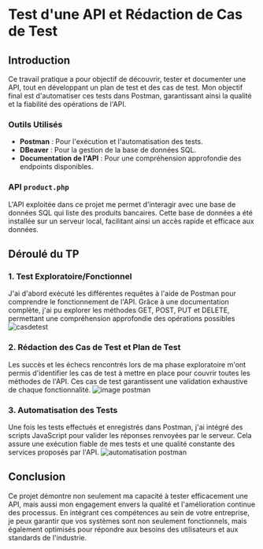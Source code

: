 # Test d'une API et Rédaction de Cas de Test

## Introduction

Ce travail pratique a pour objectif de découvrir, tester et documenter une API, tout en développant un plan de test et des cas de test. Mon objectif final est d'automatiser ces tests dans Postman, garantissant ainsi la qualité et la fiabilité des opérations de l'API.

### Outils Utilisés
- **Postman** : Pour l'exécution et l'automatisation des tests.
- **DBeaver** : Pour la gestion de la base de données SQL.
- **Documentation de l'API** : Pour une compréhension approfondie des endpoints disponibles.

### API `product.php`
L'API exploitée dans ce projet me permet d'interagir avec une base de données SQL qui liste des produits bancaires. Cette base de données a été installée sur un serveur local, facilitant ainsi un accès rapide et efficace aux données.

## Déroulé du TP

### **1. Test Exploratoire/Fonctionnel**
J'ai d'abord exécuté les différentes requêtes à l'aide de Postman pour comprendre le fonctionnement de l'API. Grâce à une documentation complète, j'ai pu explorer les méthodes GET, POST, PUT et DELETE, permettant une compréhension approfondie des opérations possibles
![casdetest](https://github.com/user-attachments/assets/35f1ad4b-fd6b-4f1c-a52f-4c5cc5e956f4)


### **2. Rédaction des Cas de Test et Plan de Test**
Les succès et les échecs rencontrés lors de ma phase exploratoire m'ont permis d'identifier les cas de test à mettre en place pour couvrir toutes les méthodes de l'API. Ces cas de test garantissent une validation exhaustive de chaque fonctionnalité.
![image postman](https://github.com/user-attachments/assets/e7a82a43-3bd7-48b9-8f6f-f44ea8cc7f2d)

### **3. Automatisation des Tests**
Une fois les tests effectués et enregistrés dans Postman, j'ai intégré des scripts JavaScript pour valider les réponses renvoyées par le serveur. Cela assure une exécution fiable de mes tests et une qualité constante des services proposés par l'API.
![automatisation postman](https://github.com/user-attachments/assets/5a07e663-7bba-42e6-966c-e3aa6e43ae75)

## Conclusion
Ce projet démontre non seulement ma capacité à tester efficacement une API, mais aussi mon engagement envers la qualité et l'amélioration continue des processus. En intégrant ces compétences au sein de votre entreprise, je peux garantir que vos systèmes sont non seulement fonctionnels, mais également optimisés pour répondre aux besoins des utilisateurs et aux standards de l'industrie.

